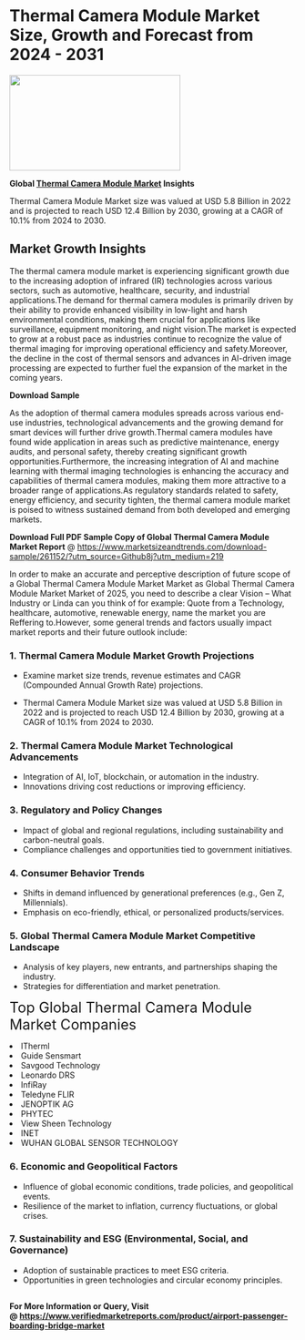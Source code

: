 <H1>Thermal Camera Module Market Size, Growth and Forecast from 2024 - 2031</H1><img class="aligncenter size-medium wp-image-584254" src="https://thirdeyenews.in/wp-content/uploads/2024/09/Global-Market-Research-300x168.jpeg" alt="" width="300" height="168" /><p><strong>Global&nbsp;<a href="https://www.marketsizeandtrends.com/download-sample/261152/?utm_source=Github8j?utm_medium=219">Thermal Camera Module Market</a> Insights</strong></p><p>Thermal Camera Module Market size was valued at USD 5.8 Billion in 2022 and is projected to reach USD 12.4 Billion by 2030, growing at a CAGR of 10.1% from 2024 to 2030.</p><p><h2>Market Growth Insights</h2> <p>The thermal camera module market is experiencing significant growth due to the increasing adoption of infrared (IR) technologies across various sectors, such as automotive, healthcare, security, and industrial applications.The demand for thermal camera modules is primarily driven by their ability to provide enhanced visibility in low-light and harsh environmental conditions, making them crucial for applications like surveillance, equipment monitoring, and night vision.The market is expected to grow at a robust pace as industries continue to recognize the value of thermal imaging for improving operational efficiency and safety.Moreover, the decline in the cost of thermal sensors and advances in AI-driven image processing are expected to further fuel the expansion of the market in the coming years.</p> <p><strong>Download Sample</strong></p> <p>As the adoption of thermal camera modules spreads across various end-use industries, technological advancements and the growing demand for smart devices will further drive growth.Thermal camera modules have found wide application in areas such as predictive maintenance, energy audits, and personal safety, thereby creating significant growth opportunities.Furthermore, the increasing integration of AI and machine learning with thermal imaging technologies is enhancing the accuracy and capabilities of thermal camera modules, making them more attractive to a broader range of applications.As regulatory standards related to safety, energy efficiency, and security tighten, the thermal camera module market is poised to witness sustained demand from both developed and emerging markets.</p> <p><span class=""><strong>Download Full PDF Sample Copy of Global Thermal Camera Module Market Report</strong> @ <a href="https://www.marketsizeandtrends.com/download-sample/261152/?utm_source=Github8j?utm_medium=219" target="_blank">https://www.marketsizeandtrends.com/download-sample/261152/?utm_source=Github8j?utm_medium=219</a></span></p><p>In order to make an accurate and perceptive description of future scope of a Global&nbsp;Thermal Camera Module Market Market as Global&nbsp;Thermal Camera Module Market Market of 2025, you need to describe a clear Vision &ndash; What Industry or Linda can you think of for example: Quote from a Technology, healthcare, automotive, renewable energy, name the market you are Reffering to.However, some general trends and factors usually impact market reports and their future outlook include:</p><h3>1.&nbsp;<strong>Thermal Camera Module Market Growth Projections</strong></h3><ul><li>Examine market size trends, revenue estimates and CAGR (Compounded Annual Growth Rate) projections.</li><li><p>Thermal Camera Module Market size was valued at USD 5.8 Billion in 2022 and is projected to reach USD 12.4 Billion by 2030, growing at a CAGR of 10.1% from 2024 to 2030.</p></li></ul><h3>2.&nbsp;<strong>Thermal Camera Module Market Technological Advancements</strong></h3><ul><li>Integration of AI, IoT, blockchain, or automation in the industry.</li><li>Innovations driving cost reductions or improving efficiency.</li></ul><h3>3.&nbsp;<strong>Regulatory and Policy Changes</strong></h3><ul><li>Impact of global and regional regulations, including sustainability and carbon-neutral goals.</li><li>Compliance challenges and opportunities tied to government initiatives.</li></ul><h3>4.&nbsp;<strong>Consumer Behavior Trends</strong></h3><ul><li>Shifts in demand influenced by generational preferences (e.g., Gen Z, Millennials).</li><li>Emphasis on eco-friendly, ethical, or personalized products/services.</li></ul><h3>5.&nbsp;<strong>Global Thermal Camera Module Market Competitive Landscape</strong></h3><ul><li>Analysis of key players, new entrants, and partnerships shaping the industry.</li><li>Strategies for differentiation and market penetration.</li></ul><p data-pm-slice="1 1 []"><span style="color: inherit; font-family: inherit; font-size: 25px;">Top Global Thermal Camera Module Market Companies</span></p><div class="" data-test-id=""><p><li>ITherml</li><li> Guide Sensmart</li><li> Savgood Technology</li><li> Leonardo DRS</li><li> InfiRay</li><li> Teledyne FLIR</li><li> JENOPTIK AG</li><li> PHYTEC</li><li> View Sheen Technology</li><li> INET</li><li> WUHAN GLOBAL SENSOR TECHNOLOGY</li></p></div><h3>6.&nbsp;<strong>Economic and Geopolitical Factors</strong></h3><ul><li>Influence of global economic conditions, trade policies, and geopolitical events.</li><li>Resilience of the market to inflation, currency fluctuations, or global crises.</li></ul><h3>7.&nbsp;<strong>Sustainability and ESG (Environmental, Social, and Governance)</strong></h3><ul><li>Adoption of sustainable practices to meet ESG criteria.</li><li>Opportunities in green technologies and circular economy principles.</li></ul><h2><strong style="font-size: 14px;">For More Information or Query, Visit @&nbsp;</strong><a style="background-color: #ffffff; font-size: 14px;" href="https://www.marketsizeandtrends.com/report/thermal-camera-module-market/" target="_blank">https://www.verifiedmarketreports.com/product/airport-passenger-boarding-bridge-market</a></h2>